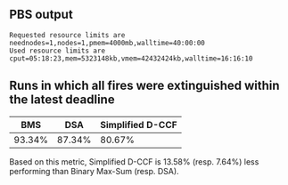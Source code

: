 ## PBS output

```shell
Requested resource limits are neednodes=1,nodes=1,pmem=4000mb,walltime=40:00:00
Used resource limits are cput=05:18:23,mem=5323148kb,vmem=42432424kb,walltime=16:16:10
```

## Runs in which all fires were extinguished within the latest deadline

| BMS     | DSA     | Simplified D-CCF |
| -       | -       | -                |
| 93.34%  | 87.34%  | 80.67%           |

Based on this metric, Simplified D-CCF is 13.58% (resp. 7.64%) less performing
than Binary Max-Sum (resp. DSA).
